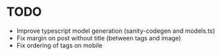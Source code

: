 # TODO

* Improve typescript model generation (sanity-codegen and models.ts)
* Fix margin on post without title (between tags and image)
* Fix ordering of tags on mobile

